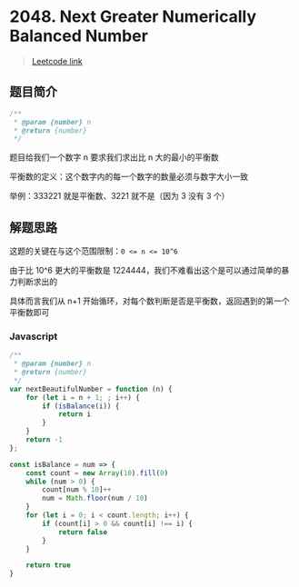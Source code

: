 # 2048. Next Greater Numerically Balanced Number

> [Leetcode link](https://leetcode.com/problems/next-greater-numerically-balanced-number)

## 题目简介

```js
/**
 * @param {number} n
 * @return {number}
 */
```

题目给我们一个数字 n 要求我们求出比 n 大的最小的平衡数

平衡数的定义：这个数字内的每一个数字的数量必须与数字大小一致

举例：333221 就是平衡数、3221 就不是（因为 3 没有 3 个）

## 解题思路

这题的关键在与这个范围限制：`0 <= n <= 10^6`

由于比 10^6 更大的平衡数是 1224444，我们不难看出这个是可以通过简单的暴力判断求出的

具体而言我们从 n+1 开始循环，对每个数判断是否是平衡数，返回遇到的第一个平衡数即可

### Javascript

```javascript
/**
 * @param {number} n
 * @return {number}
 */
var nextBeautifulNumber = function (n) {
    for (let i = n + 1; ; i++) {
        if (isBalance(i)) {
            return i
        }
    }
    return -1
};

const isBalance = num => {
    const count = new Array(10).fill(0)
    while (num > 0) {
        count[num % 10]++
        num = Math.floor(num / 10)
    }
    for (let i = 0; i < count.length; i++) {
        if (count[i] > 0 && count[i] !== i) {
            return false
        }
    }

    return true
}
```